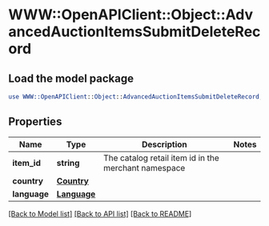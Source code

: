 # WWW::OpenAPIClient::Object::AdvancedAuctionItemsSubmitDeleteRecord

## Load the model package
```perl
use WWW::OpenAPIClient::Object::AdvancedAuctionItemsSubmitDeleteRecord;
```

## Properties
Name | Type | Description | Notes
------------ | ------------- | ------------- | -------------
**item_id** | **string** | The catalog retail item id in the merchant namespace | 
**country** | [**Country**](Country.md) |  | 
**language** | [**Language**](Language.md) |  | 

[[Back to Model list]](../README.md#documentation-for-models) [[Back to API list]](../README.md#documentation-for-api-endpoints) [[Back to README]](../README.md)


